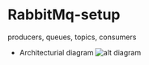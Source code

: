 # RabbitMq-setup
producers, queues, topics, consumers

* Architecturial diagram
  ![alt diagram](C:\Users\Melvo\Desktop\Capture.PNG)

